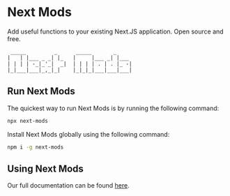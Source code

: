 # Next Mods

Add useful functions to your existing Next.JS application. Open source and free.

```
 _____         _      _____       _
|   | |___ _ _| |_   |     |___ _| |___
| | | | -_|_'_|  _|  | | | | . | . |_ -|
|_|___|___|_,_|_|    |_|_|_|___|___|___|
```

## Run Next Mods

The quickest way to run Next Mods is by running the following command:

```sh
npx next-mods
```

Install Next Mods globally using the following command:

```sh
npm i -g next-mods
```

## Using Next Mods

Our full documentation can be found [here](https://www.next-mods.com/docs).
